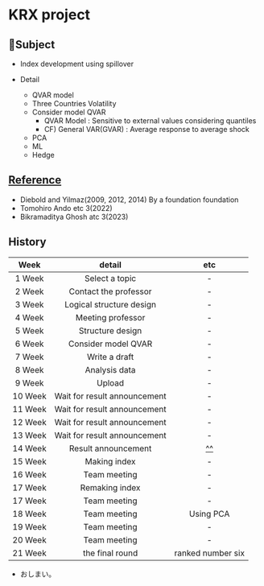 # KRX project

## 🗻Subject
-  Index development using spillover

- Detail
  - QVAR model
  - Three Countries Volatility
  - Consider model QVAR
    - QVAR Model : Sensitive to external values considering quantiles
    - CF) General VAR(GVAR) : Average response to average shock
  - PCA
  - ML
  - Hedge

## [Reference](https://github.com/hsojne/KRX/tree/main/reference)
  - Diebold and Yilmaz(2009, 2012, 2014) By a foundation foundation
  - Tomohiro Ando etc 3(2022)
  - Bikramaditya Ghosh atc 3(2023)

## History
| Week | detail | etc | 
|:---:|:---:|:---:|
| 1 Week | Select a topic  | - |
| 2 Week | Contact the professor | - |
| 3 Week | Logical structure design | - |
| 4 Week | Meeting professor | - |
| 5 Week | Structure design | - |
| 6 Week | Consider model QVAR | - |
| 7 Week | Write a draft | - |
| 8 Week | Analysis data | - |
| 9 Week | Upload | - |
| 10 Week | Wait for result announcement | - |
| 11 Week | Wait for result announcement | - |
| 12 Week | Wait for result announcement | - |
| 13 Week | Wait for result announcement | - |
| 14 Week | Result announcement | [^^](https://krxrnd.krx.co.kr/board/RND07010000/bbs#view=482) |
| 15 Week | Making index | - |
| 16 Week | Team meeting | - |
| 17 Week | Remaking index | - |
| 17 Week | Team meeting | - |
| 18 Week | Team meeting | Using PCA |
| 19 Week | Team meeting | - |
| 20 Week | Team meeting | - |
| 21 Week | the final round | ranked number six |

- おしまい。




